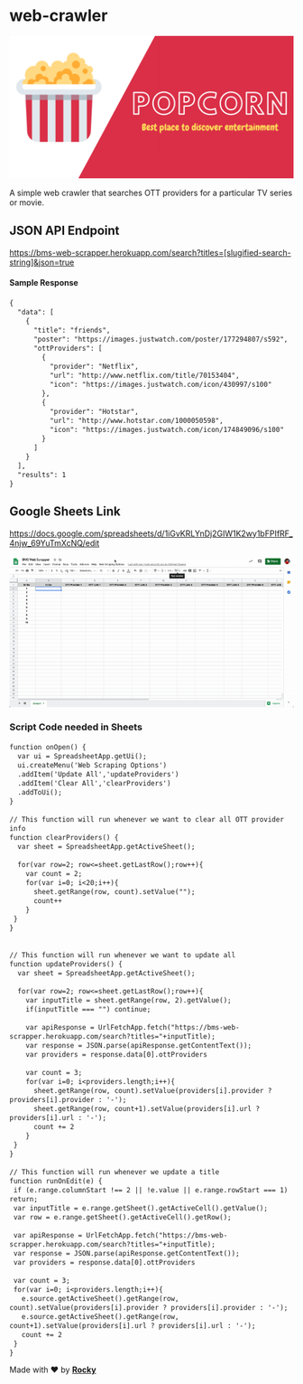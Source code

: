 # web-crawler

<img src ="Logo.png" alt="Popcorn" />

A simple web crawler that searches OTT providers for a particular TV series or movie.

## JSON API Endpoint

https://bms-web-scrapper.herokuapp.com/search?titles=[slugified-search-string]&json=true

#### Sample Response

```
{
  "data": [
    {
      "title": "friends",
      "poster": "https://images.justwatch.com/poster/177294807/s592",
      "ottProviders": [
        {
          "provider": "Netflix",
          "url": "http://www.netflix.com/title/70153404",
          "icon": "https://images.justwatch.com/icon/430997/s100"
        },
        {
          "provider": "Hotstar",
          "url": "http://www.hotstar.com/1000050598",
          "icon": "https://images.justwatch.com/icon/174849096/s100"
        }
      ]
    }
  ],
  "results": 1
}
```

## Google Sheets Link

https://docs.google.com/spreadsheets/d/1iGvKRLYnDj2GIW1K2wy1bFPIfRF_4njw_69YuTmXcNQ/edit

<img src ="demo.gif" alt="Demo" />

### Script Code needed in Sheets

```
function onOpen() {
  var ui = SpreadsheetApp.getUi();
  ui.createMenu('Web Scraping Options')
  .addItem('Update All','updateProviders')
  .addItem('Clear All','clearProviders')
  .addToUi();
}

// This function will run whenever we want to clear all OTT provider info
function clearProviders() {
  var sheet = SpreadsheetApp.getActiveSheet();

  for(var row=2; row<=sheet.getLastRow();row++){
    var count = 2;
    for(var i=0; i<20;i++){
      sheet.getRange(row, count).setValue("");
      count++
    }
 }
}


// This function will run whenever we want to update all
function updateProviders() {
  var sheet = SpreadsheetApp.getActiveSheet();

  for(var row=2; row<=sheet.getLastRow();row++){
    var inputTitle = sheet.getRange(row, 2).getValue();
    if(inputTitle === "") continue;

    var apiResponse = UrlFetchApp.fetch("https://bms-web-scrapper.herokuapp.com/search?titles="+inputTitle);
    var response = JSON.parse(apiResponse.getContentText());
    var providers = response.data[0].ottProviders

    var count = 3;
    for(var i=0; i<providers.length;i++){
      sheet.getRange(row, count).setValue(providers[i].provider ? providers[i].provider : '-');
      sheet.getRange(row, count+1).setValue(providers[i].url ? providers[i].url : '-');
      count += 2
    }
 }
}

// This function will run whenever we update a title
function runOnEdit(e) {
 if (e.range.columnStart !== 2 || !e.value || e.range.rowStart === 1) return;
 var inputTitle = e.range.getSheet().getActiveCell().getValue();
 var row = e.range.getSheet().getActiveCell().getRow();

 var apiResponse = UrlFetchApp.fetch("https://bms-web-scrapper.herokuapp.com/search?titles="+inputTitle);
 var response = JSON.parse(apiResponse.getContentText());
 var providers = response.data[0].ottProviders

 var count = 3;
 for(var i=0; i<providers.length;i++){
   e.source.getActiveSheet().getRange(row, count).setValue(providers[i].provider ? providers[i].provider : '-');
   e.source.getActiveSheet().getRange(row, count+1).setValue(providers[i].url ? providers[i].url : '-');
   count += 2
 }
}
```

Made with ️❤︎ by **[Rocky](https://itsrockyy.me/ "Abhijeet Saxena")**
